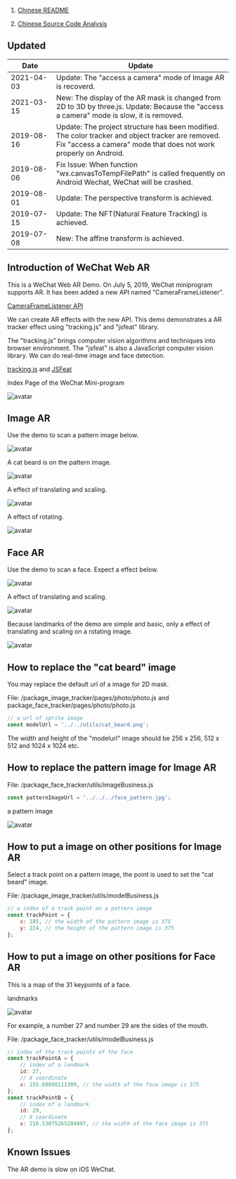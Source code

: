 1. [Chinese README](https://zhuanlan.zhihu.com/p/72617098)  

2. [Chinese Source Code Analysis](https://zhuanlan.zhihu.com/p/74438078)

## Updated 

| Date　　　| Update |
| -- | -- |
| 2021-04-03 | Update: The "access a camera" mode of Image AR is recoverd. |
| 2021-03-15 | New: The display of the AR mask is changed from 2D to 3D by three.js. Update: Because the "access a camera" mode is slow, it is removed. |
| 2019-08-16 | Update: The project structure has been modified. The color tracker and object tracker are removed. Fix "access a camera" mode that does not work properly on Android. |
| 2019-08-06 | Fix Issue: When function "wx.canvasToTempFilePath" is called frequently on Android Wechat, WeChat will be crashed. |
| 2019-08-01 | Update: The perspective transform is achieved. |
| 2019-07-15 | Update: The NFT(Natural Feature Tracking) is achieved. |
| 2019-07-08 | New: The affine transform is achieved. |

## Introduction of WeChat Web AR 

This is a WeChat Web AR Demo. On July 5, 2019, WeChat miniprogram supports AR. It has been added a new API named "CameraFrameListener".

[CameraFrameListener API](https://developers.weixin.qq.com/miniprogram/dev/api/media/camera/CameraContext.onCameraFrame.html)

We can create AR effects with the new API. This demo demonstrates a AR tracker effect using "tracking.js" and "jsfeat" library. 

The "tracking.js" brings computer vision algorithms and techniques into browser environment. The "jsfeat" is also a JavaScript computer vision library.  We can do real-time image and face detection.

[tracking.js](https://trackingjs.com/) and [JSFeat](https://inspirit.github.io/jsfeat/)

Index Page of the WeChat Mini-program

![avatar](screenshot/index.jpg)

## Image AR

Use the demo to scan a pattern image below. 

![avatar](face_pattern.jpg)

A cat beard is on the pattern image.

![avatar](screenshot/1-1.jpg)

A effect of translating and scaling.

![avatar](screenshot/1-2.jpg)

A effect of rotating.

![avatar](screenshot/1-3.jpg)

## Face AR

Use the demo to scan a face. Expect a effect below.

![avatar](screenshot/2-1.jpg)

A effect of translating and scaling.

![avatar](screenshot/2-2.jpg)

Because landmarks of the demo are simple and basic, only a effect of translating and scaling on a rotating image.

![avatar](screenshot/2-3.jpg)

## How to replace the "cat beard" image

You may replace the default url of a image for 2D mask.

File: /package_image_tracker/pages/photo/photo.js and package_face_tracker/pages/photo/photo.js

```javascript
// a url of sprite image
const modelUrl = '../../utils/cat_beard.png';
```

The width and height of the "modelurl" image should be 256 x 256, 512 x 512 and 1024 x 1024 etc.

## How to replace the pattern image for Image AR

File: /package_face_tracker/utils/imageBusiness.js

```javascript
const patternImageUrl = '../../../face_pattern.jpg';
```

a pattern image

![avatar](face_pattern.jpg)

## How to put a image on other positions for Image AR

Select a track point on a pattern image, the point is used to set the "cat beard" image.

File: /package_image_tracker/utils/modelBusiness.js

```javascript
// a index of a track point on a pattern image
const trackPoint = { 
    x: 185, // the width of the pattern image is 375
    y: 224, // the height of the pattern image is 375
};
```

## How to put a image on other positions for Face AR

This is a map of the 31 keypoints of a face.

landmarks

![avatar](screenshot/3.jpg)

For example, a number 27 and number 29 are the sides of the mouth.

File: /package_face_tracker/utils/modelBusiness.js

```javascript
// index of the track points of the face
const trackPointA = {
    // index of a landmark
    id: 27,
    // X coordinate
    x: 155.69898111309, // the width of the face image is 375
};
const trackPointB = {
    // index of a landmark
    id: 29,
    // X coordinate
    x: 216.53075265284997, // the width of the face image is 375
};
```

## Known Issues

The AR demo is slow on iOS WeChat.

